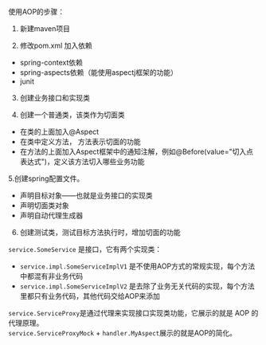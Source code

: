 使用AOP的步骤：
1. 新建maven项目 

2. 修改pom.xml 加入依赖  
  + spring-context依赖
  + spring-aspects依赖（能使用aspectj框架的功能） 
  + junit

3. 创建业务接口和实现类

4. 创建一个普通类，该类作为切面类
  + 在类的上面加入@Aspect 
  + 在类中定义方法， 方法表示切面的功能 
  + 在方法的上面加入Aspect框架中的通知注解，例如@Before(value="切入点表达式")，定义该方法切入哪些业务功能

5.创建spring配置文件。
  + 声明目标对象——也就是业务接口的实现类
  + 声明切面类对象
  + 声明自动代理生成器

6. 创建测试类，测试目标方法执行时，增加切面的功能


`service.SomeService` 是接口，它有两个实现类：
+ `service.impl.SomeServiceImplV1` 是不使用AOP方式的常规实现，每个方法中都混有非业务代码
+ `service.impl.SomeServiceImplV2` 是去除了业务无关代码的实现，每个方法里都只有业务代码，其他代码交给AOP来添加

`service.ServiceProxy`是通过代理来实现接口实现类功能，它展示的就是 AOP 的代理原理。  
`service.ServiceProxyMock` + `handler.MyAspect`展示的就是AOP的简化。